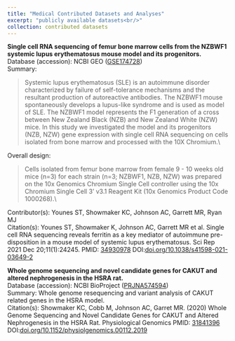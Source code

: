 ```yaml
---
title: "Medical Contributed Datasets and Analyses"
excerpt: "publicly available datasets<br/>"
collection: contributed datasets
---
```


**Single cell RNA sequencing of femur bone marrow cells from the NZBWF1 systemic lupus erythematosus mouse model and its progenitors.**\
Database (accession): NCBI GEO ([GSE174728](https://www.ncbi.nlm.nih.gov/geo/query/acc.cgi?acc=GSE174728 "	Single cell RNA sequencing of femur bone marrow cells from the NZBWF1 systemic lupus erythematosus mouse model and its progenitors."))\
Summary: 

>Systemic lupus erythematosus (SLE) is an autoimmune disorder characterized by failure of self-tolerance mechanisms and the resultant production of autoreactive antibodies. The NZBWF1 mouse spontaneously develops a lupus-like syndrome and is used as model of SLE. The NZBWF1 model represents the F1 generation of a cross between New Zealand Black (NZB) and New Zealand White (NZW) mice. In this study we investigated the model and its progenitors (NZB, NZW) gene expression with single cell RNA sequencing on cells isolated from bone marrow and processed with the 10X Chromium.\

Overall design: 
>Cells isolated from femur bone marrow from female 9 - 10 weeks old mice (n=3) for each strain (n=3; NZBWF1, NZB, NZW) was prepared on the 10x Genomics Chromium Single Cell controller using the 10x Chromium Single Cell 3’ v3.1 Reagent Kit (10x Genomics Product Code 1000268).\

Contributor(s): Younes ST, Showmaker KC, Johnson AC, Garrett MR, Ryan MJ \
Citation(s): Younes ST, Showmaker K, Johnson AC, Garrett MR et al. Single cell RNA sequencing reveals ferritin as a key mediator of autoimmune pre-disposition in a mouse model of systemic lupus erythematosus. Sci Rep 2021 Dec 20;11(1):24245. PMID: [34930978](https://www.ncbi.nlm.nih.gov/pubmed/34930978 ) DOI:[doi.org/10.1038/s41598-021-03649-2](https://doi.org/10.1038/s41598-021-03649-2 "doi.org/10.1038/s41598-021-03649-2") 


**Whole genome sequencing and novel candidate genes for CAKUT and altered nephrogenesis in the HSRA rat.**\
Database (accession): NCBI BioProject ([PRJNA574594](https://www.ncbi.nlm.nih.gov/bioproject/PRJNA574594/ "bioproject/PRJNA574594"))\
Summary: 	Whole genome resequencing and variant analysis of CAKUT related genes in the HSRA model.\
Citation(s): Showmaker KC, Cobb M, Johnson AC, Garret MR. (2020) Whole Genome Sequencing and Novel
Candidate Genes for CAKUT and Altered Nephrogenesis in the HSRA Rat. Physiological Genomics  PMID: [31841396](https://pubmed.ncbi.nlm.nih.gov/31841396/ "pubmed.ncbi.nlm.nih.gov/31841396") DOI:[doi.org/10.1152/physiolgenomics.00112.2019](https://doi.org/10.1152/physiolgenomics.00112.2019 "physiolgenomics.00112.2019") 









